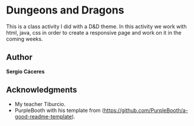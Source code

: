 # Dungeons and Dragons
This is a class activity I did with a D&D theme. 
In this activity we work with html, java, css in order to create a responsive page and work on it in the coming weeks.

## Author
**Sergio Cáceres**

## Acknowledgments
   - My teacher Tiburcio.
   - PurpleBooth with his template from (https://github.com/PurpleBooth/a-good-readme-template).
